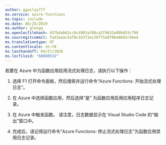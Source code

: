 ```yaml
---
author: ggailey777
ms.service: azure-functions
ms.topic: include
ms.date: 06/25/2019
ms.author: glenga
ms.openlocfilehash: 437b4ab62cc8c4903af88ca2f9632e89b953c798
ms.sourcegitcommit: fad3aaac5af8c1b3f2ec26f75a8f06e8692c94ed
ms.translationtype: HT
ms.contentlocale: zh-CN
ms.lasthandoff: 04/27/2020
ms.locfileid: "68669532"
---
```

若要在 Azure 中为函数应用启用流式处理日志，请执行以下操作：

1. 选择 F1 打开命令面板，然后搜索并运行命令“Azure Functions:  开始流式处理日志”。

1. 在 Azure 中选择函数应用，然后选择“是”  为函数应用启用应用程序日志记录。

1. 在 Azure 中触发函数。 请注意，日志数据显示在 Visual Studio Code 的“输出”窗口中。

1. 完成后，请记得运行命令“Azure Functions:  停止流式处理日志”为函数应用禁用日志记录。